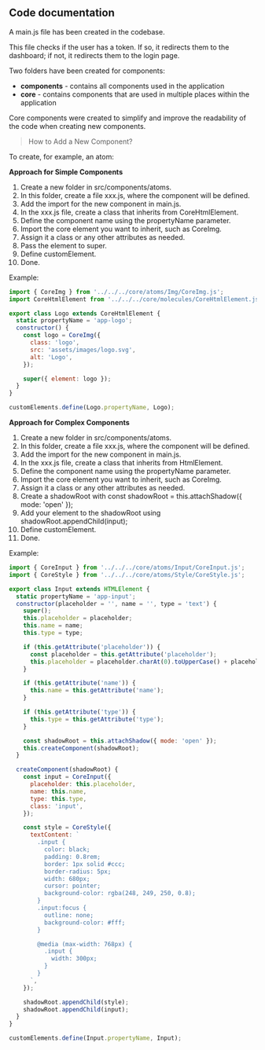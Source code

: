 ## Code documentation

A main.js file has been created in the codebase.

This file checks if the user has a token. If so, it redirects them to the dashboard; if not, it redirects them to the login page.

Two folders have been created for components:

- **components** - contains all components used in the application
- **core** - contains components that are used in multiple places within the application

Core components were created to simplify and improve the readability of the code when creating new components.

> How to Add a New Component?
>

To create, for example, an atom:

**Approach for Simple Components**

1.	Create a new folder in src/components/atoms.
2.	In this folder, create a file xxx.js, where the component will be defined.
3.	Add the import for the new component in main.js.
4.	In the xxx.js file, create a class that inherits from CoreHtmlElement.
5.	Define the component name using the propertyName parameter.
6.	Import the core element you want to inherit, such as CoreImg.
7.	Assign it a class or any other attributes as needed.
8.	Pass the element to super.
9.	Define customElement.
10.	Done.

Example:
```javascript
import { CoreImg } from '../../../core/atoms/Img/CoreImg.js';
import CoreHtmlElement from '../../../core/molecules/CoreHtmlElement.js';

export class Logo extends CoreHtmlElement {
  static propertyName = 'app-logo';
  constructor() {
    const logo = CoreImg({
      class: 'logo',
      src: 'assets/images/logo.svg',
      alt: 'Logo',
    });

    super({ element: logo });
  }
}

customElements.define(Logo.propertyName, Logo);

```

**Approach for Complex Components**

1.	Create a new folder in src/components/atoms.
2.	In this folder, create a file xxx.js, where the component will be defined.
3.	Add the import for the new component in main.js.
4.	In the xxx.js file, create a class that inherits from HtmlElement.
5.	Define the component name using the propertyName parameter.
6.	Import the core element you want to inherit, such as CoreImg.
7.	Assign it a class or any other attributes as needed.
8.	Create a shadowRoot with const shadowRoot = this.attachShadow({ mode: 'open' });
9.	Add your element to the shadowRoot using shadowRoot.appendChild(input);
10.	Define customElement.
11.	Done.

Example:
```javascript
import { CoreInput } from '../../../core/atoms/Input/CoreInput.js';
import { CoreStyle } from '../../../core/atoms/Style/CoreStyle.js';

export class Input extends HTMLElement {
  static propertyName = 'app-input';
  constructor(placeholder = '', name = '', type = 'text') {
    super();
    this.placeholder = placeholder;
    this.name = name;
    this.type = type;

    if (this.getAttribute('placeholder')) {
      const placeholder = this.getAttribute('placeholder');
      this.placeholder = placeholder.charAt(0).toUpperCase() + placeholder.slice(1);
    }

    if (this.getAttribute('name')) {
      this.name = this.getAttribute('name');
    }

    if (this.getAttribute('type')) {
      this.type = this.getAttribute('type');
    }

    const shadowRoot = this.attachShadow({ mode: 'open' });
    this.createComponent(shadowRoot);
  }

  createComponent(shadowRoot) {
    const input = CoreInput({
      placeholder: this.placeholder,
      name: this.name,
      type: this.type,
      class: 'input',
    });

    const style = CoreStyle({
      textContent: `
        .input {
          color: black;
          padding: 0.8rem;
          border: 1px solid #ccc;
          border-radius: 5px;
          width: 680px;
          cursor: pointer;
          background-color: rgba(248, 249, 250, 0.8);
        }
        .input:focus {
          outline: none;
          background-color: #fff;
        } 

        @media (max-width: 768px) {
          .input {
            width: 300px;
          }
        }
      `,
    });

    shadowRoot.appendChild(style);
    shadowRoot.appendChild(input);
  }
}

customElements.define(Input.propertyName, Input);

```